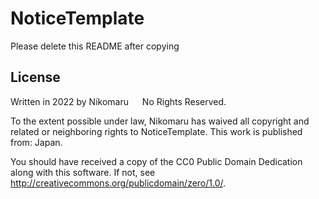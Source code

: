 # NoticeTemplate

Please delete this README after copying

## License 
Written in 2022 by Nikomaru &emsp; No Rights Reserved. <br>

To the extent possible under law, Nikomaru has waived all copyright and related or neighboring rights to NoticeTemplate. This work is published from: Japan.<br>

You should have received a copy of the CC0 Public Domain Dedication along with this software. If not, see <http://creativecommons.org/publicdomain/zero/1.0/>.

